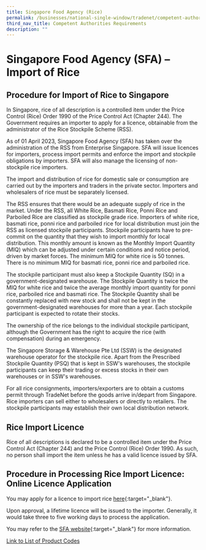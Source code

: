 ```yaml
---
title: Singapore Food Agency (Rice)
permalink: /businesses/national-single-window/tradenet/competent-authorities-requirements/sfa-rice/
third_nav_title: Competent Authorities Requirements
description: ""
---
```

# Singapore Food Agency (SFA) – Import of Rice

## Procedure for Import of Rice to Singapore

In Singapore, rice of all description is a controlled item under the Price Control (Rice) Order 1990 of the Price Control Act (Chapter 244). The Government requires an importer to apply for a licence, obtainable from the administrator of the Rice Stockpile Scheme (RSS).

As of 01 April 2023, Singapore Food Agency (SFA) has taken over the administration of the RSS from Enterprise Singapore. SFA will issue licences for importers, process import permits and enforce the import and stockpile obligations by importers. SFA will also manage the licensing of non-stockpile rice importers.

The import and distribution of rice for domestic sale or consumption are carried out by the importers and traders in the private sector. Importers and wholesalers of rice must be separately licensed.

The RSS ensures that there would be an adequate supply of rice in the market. Under the RSS, all White Rice, Basmati Rice, Ponni Rice and Parboiled Rice are classified as stockpile grade rice. Importers of white rice, basmati rice, ponni rice and parboiled rice for local distribution must join the RSS as licensed stockpile participants. Stockpile participants have to pre-commit on the quantity that they wish to import monthly for local distribution. This monthly amount is known as the Monthly Import Quantity (MIQ) which can be adjusted under certain conditions and notice period, driven by market forces. The minimum MIQ for white rice is 50 tonnes. There is no minimum MIQ for basmati rice, ponni rice and parboiled rice.

The stockpile participant must also keep a Stockpile Quantity (SQ) in a government-designated warehouse. The Stockpile Quantity is twice the MIQ for white rice and twice the average monthly import quantity for ponni rice, parboiled rice and basmati rice. The Stockpile Quantity shall be constantly replaced with new stock and shall not be kept in the government-designated warehouses for more than a year. Each stockpile participant is expected to rotate their stocks.

The ownership of the rice belongs to the individual stockpile participant, although the Government has the right to acquire the rice (with compensation) during an emergency.

The Singapore Storage & Warehouse Pte Ltd (SSW) is the designated warehouse operator for the stockpile rice. Apart from the Prescribed Stockpile Quantity (PSQ) that is kept in SSW's warehouses, the stockpile participants can keep their trading or excess stocks in their own warehouses or in SSW's warehouses.

For all rice consignments, importers/exporters are to obtain a customs permit through TradeNet before the goods arrive in/depart from Singapore. Rice importers can sell either to wholesalers or directly to retailers. The stockpile participants may establish their own local distribution network.

## Rice Import Licence

Rice of all descriptions is declared to be a controlled item under the Price Control Act (Chapter 244) and the Price Control (Rice) Order 1990. As such, no person shall import the item unless he has a valid licence issued by SFA.

## Procedure in Processing Rice Import Licence: Online Licence Application

You may apply for a licence to import rice [here](https://www.gobusiness.gov.sg/licences/){:target="_blank"}.

Upon approval, a lifetime licence will be issued to the importer. Generally, it would take three to five working days to process the application.

You may refer to the [SFA website](https://www.sfa.gov.sg/e-services?type=rice-import&page=1){:target="_blank"} for more information.

[Link to List of Product Codes](/files/about-us//HScodelist.pdf)